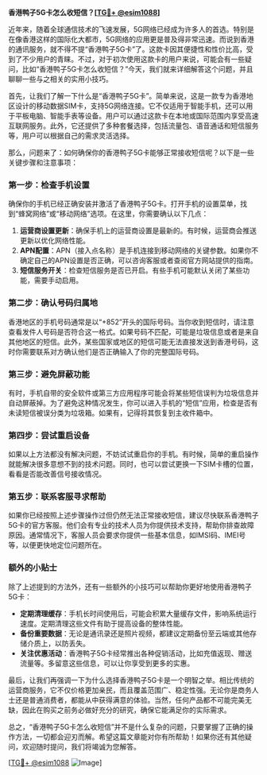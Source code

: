 **香港鸭子5G卡怎么收短信？[[TG💪+ @esim1088](https://t.me/s/esim1088)]**

近年来，随着全球通信技术的飞速发展，5G网络已经成为许多人的首选。特别是在像香港这样的国际化大都市，5G网络的应用更是普及得非常迅速。而说到香港的通讯服务，就不得不提“香港鸭子5G卡”了。这款卡因其便捷性和性价比高，受到了不少用户的青睐。不过，对于初次使用这款卡的用户来说，可能会有一些疑问，比如“香港鸭子5G卡怎么收短信？”今天，我们就来详细解答这个问题，并且聊聊一些与之相关的实用小技巧。

首先，让我们了解一下什么是“香港鸭子5G卡”。简单来说，这是一款专为香港地区设计的移动数据SIM卡，支持5G网络连接。它不仅适用于智能手机，还可以用于平板电脑、智能手表等设备。用户可以通过这款卡在本地或国际范围内享受高速互联网服务。此外，它还提供了多种套餐选择，包括流量包、语音通话和短信服务等，用户可以根据自己的需求灵活选择。

那么，问题来了：如何确保你的香港鸭子5G卡能够正常接收短信呢？以下是一些关键步骤和注意事项：

### **第一步：检查手机设置**
确保你的手机已经正确安装并激活了香港鸭子5G卡。打开手机的设置菜单，找到“蜂窝网络”或“移动网络”选项。在这里，你需要确认以下几点：
1. **运营商设置更新**：确保手机上的运营商设置是最新的。有时候，运营商会推送更新以优化网络性能。
2. **APN配置**：APN（接入点名称）是手机连接到移动网络的关键参数。如果你不确定自己的APN设置是否正确，可以咨询客服或者查阅官方网站提供的指南。
3. **短信服务开关**：检查短信服务是否已开启。有些手机可能默认关闭了某些功能，需要手动启用。

### **第二步：确认号码归属地**
香港地区的手机号码通常是以“+852”开头的国际号码。当你收到短信时，请注意查看发件人号码是否符合这一格式。如果号码不匹配，可能是垃圾信息或者是来自其他地区的短信。此外，某些国家或地区的短信可能无法直接发送到香港号码，这时你需要联系对方确认他们是否正确输入了你的完整国际号码。

### **第三步：避免屏蔽功能**
有时，手机自带的安全软件或第三方应用程序可能会将某些短信误判为垃圾信息并自动屏蔽掉。为了避免这种情况发生，你可以进入手机的“短信”应用，检查是否有未读短信被误分类为垃圾箱。如果有，记得将其恢复到主收件箱中。

### **第四步：尝试重启设备**
如果以上方法都没有解决问题，不妨试试重启你的手机。有时候，简单的重启操作就能解决很多意想不到的技术问题。同时，也可以尝试更换一下SIM卡槽的位置，看看是否能改善信号接收情况。

### **第五步：联系客服寻求帮助**
如果你已经按照上述步骤操作过但仍然无法正常接收短信，建议尽快联系香港鸭子5G卡的官方客服。他们会有专业的技术人员为你提供技术支持，帮助你排查故障原因。通常情况下，客服人员会要求你提供一些基本信息，如IMSI码、IMEI号等，以便更快地定位问题所在。

### **额外的小贴士**
除了上述提到的方法外，还有一些额外的小技巧可以帮助你更好地使用香港鸭子5G卡：
- **定期清理缓存**：手机长时间使用后，可能会积累大量缓存文件，影响系统运行速度。定期清理这些文件有助于提高设备的整体性能。
- **备份重要数据**：无论是通讯录还是照片视频，都建议定期备份至云端或其他存储介质上，以防丢失。
- **关注优惠活动**：香港鸭子5G卡经常推出各种促销活动，比如充值返现、赠送流量等。多留意这些信息，可以让你享受到更多的实惠。

最后，让我们再强调一下为什么选择香港鸭子5G卡是一个明智之举。相比传统的运营商服务，它不仅价格更加亲民，而且覆盖范围广、稳定性强。无论你是商务人士还是普通消费者，都能从中获得满意的体验。当然，任何产品都不可能完美无缺，因此在购买之前务必做好充分的研究，确保它能满足你的实际需求。

总之，“香港鸭子5G卡怎么收短信”并不是什么复杂的问题，只要掌握了正确的操作方法，一切都会迎刃而解。希望这篇文章能对你有所帮助！如果你还有其他疑问，欢迎随时提问，我们将竭诚为您解答。

[[TG💪+ @esim1088](https://t.me/s/esim1088) ![Image](https://i.postimg.cc/4NQfJmqS/Snipaste-2025-05-13-00-14-12.png)]